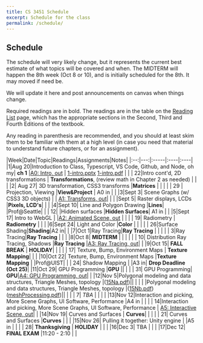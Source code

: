 ```yaml
---
title: CS 3451 Schedule
excerpt: Schedule for the class
permalink: /schedule/
---
```


## Schedule

The schedule will very likely change, but it represents the current best estimate of what topics will be covered and when.  The MIDTERM will happen the 8th week (Oct 8 or 10), and is initially scheduled for the 8th.  It may moved if need be. 

We will update it here and post announcements on canvas when things change.

Required readings are in bold. The readings are in the table on the [Reading List](/readings/) page, which has the appropriate sections in the Second, Third and Fourth Editions of the textbook.

Any reading in parenthesis are recommended, and you should at least skim them to be familiar with them at a high level (in case you need that material to understand future chapters, or for an assignment).

|Week|Date|Topic|Readings|Assignments|Notes|
|:--:|---:|:-----|:----|:----|
|1|Aug 20|Introduction to Class, Typescript, VS Code, Github, and Node, oh my| **ch 1** |[A0: Intro, out](https://cs3451.github.io/f19-a0) | [1-intro.pptx](files/1-intro.pptx) [1-intro.pdf](files/1-intro.pdf) |
| | 22|Intro cont'd, 2D transformations | **Transformations**, (review math in Chapter 2 as needed) |  | |
|2| Aug 27| 3D transformation, CSS3 transforms  |**Matrices**  |  | |
| | 29 | Projection, Viewing |**View&Project** | A0 in | |
|3|Sept 3| Scene Graphs (w/ CSS3 3D objects) | | [A1: Transforms, out](https://cs3451.github.io/f19-a1)| |
| |Sept 5| Raster displays, LCDs |**Pixels, LCD's**|  | |
|4|Sept 10| Line and Polygon Drawing  |**Lines**|  |Prof@Seattle|
| | 12| |Hidden surfaces |**Hidden Surfaces**| A1 in | |
|5|Sept 17| Intro to WebGL | |[A2: Animated Scene, out](https://cs3451.github.io/f19-a2) | |
| | 19| Radiometry | **Radiometry** | | |
|6|Sept 24| Light and Color |**Color** | | |
| | 26|Surface Shading|**Shading**|A2 in| |
|7|Oct 1|Ray Tracing|**Ray Tracing** | | |
| |  3|Ray Tracing|**Ray Tracing** | | |
|8|Oct 8|  **MIDTERM** | | | |
| | 10| Distribution Ray Tracing, Shadows |**Ray Tracing** |[A3: Ray Tracing, out](https://cs3451.github.io/f19-a3)| |
|9|Oct 15| **FALL BREAK** | **HOLIDAY**|  | |
| | 17| Texture, Bump, Environment Maps | **Texture Mapping**| | |
|10|Oct 22| Texture, Bump, Environment Maps |**Texture Mapping** | |Prof@UIST|
| | 24| Shadow Mapping | |A3 in| **Drop Deadline (Oct 25)**|
|11|Oct 29| GPU Programming |**GPU** || |
| | 31| GPU Programming| **GPU**|[A4: GPU Programming, out](tps://cs3451.github.io/f19-a4)| | 
|12|Nov 5|Polygonal modeling and data structures, Triangle Meshes, topology |([15Na.pdf](files/15Na.pdf))|| |
| |  |Polygonal modeling and data structures, Triangle Meshes, topology |([15Nb.pdf](files/15Nb.pdf)) ([meshProcessing.pdf](files/meshProcessing.ppt.pdf))|| |
| | 7|  _TBA_ |  | | |
|13|Nov 12|Interaction and picking, More Scene Graphs, UI Software, Performance |A4 in | |
| | 14|Interaction and picking, More Scene Graphs, UI Software, Performance | [A5: Interactive Scene, out](tps://cs3451.github.io/f19-a5)| |
|14|Nov 19| Curves and Surfaces | **Curves**| | |
| | 21| Curves and Surfaces |**Curves** | | |
|15|Nov 26| Pulling it together: Unity engine | |A5 in | |
| | 28| **Thanksgiving** | **HOLIDAY** | | |
|16|Dec 3| TBA | | |
|17|Dec 12| **FINAL EXAM** |11:20 - 2:10 | |


